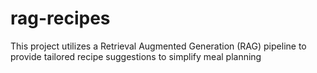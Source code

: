 # rag-recipes
This project utilizes a Retrieval Augmented Generation (RAG) pipeline to provide tailored recipe suggestions to simplify meal planning
